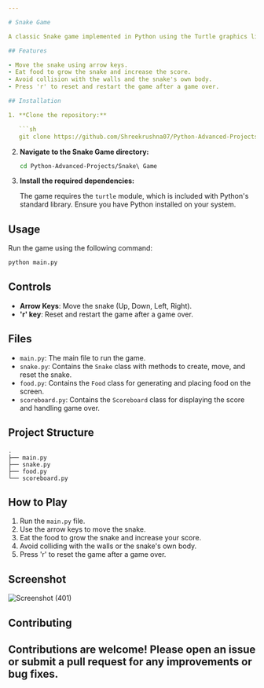 ```yaml
---

# Snake Game

A classic Snake game implemented in Python using the Turtle graphics library.

## Features

- Move the snake using arrow keys.
- Eat food to grow the snake and increase the score.
- Avoid collision with the walls and the snake's own body.
- Press 'r' to reset and restart the game after a game over.

## Installation

1. **Clone the repository:**

   ```sh
   git clone https://github.com/Shreekrushna07/Python-Advanced-Projects.git
   ```

2. **Navigate to the Snake Game directory:**

   ```sh
   cd Python-Advanced-Projects/Snake\ Game
   ```

3. **Install the required dependencies:**

   The game requires the `turtle` module, which is included with Python's standard library. Ensure you have Python installed on your system.

## Usage

Run the game using the following command:

```sh
python main.py
```

## Controls

- **Arrow Keys**: Move the snake (Up, Down, Left, Right).
- **'r' key**: Reset and restart the game after a game over.

## Files

- `main.py`: The main file to run the game.
- `snake.py`: Contains the `Snake` class with methods to create, move, and reset the snake.
- `food.py`: Contains the `Food` class for generating and placing food on the screen.
- `scoreboard.py`: Contains the `Scoreboard` class for displaying the score and handling game over.

## Project Structure

```
.
├── main.py
├── snake.py
├── food.py
└── scoreboard.py
```

## How to Play

1. Run the `main.py` file.
2. Use the arrow keys to move the snake.
3. Eat the food to grow the snake and increase your score.
4. Avoid colliding with the walls or the snake's own body.
5. Press 'r' to reset the game after a game over.

## Screenshot

![Screenshot (401)](https://github.com/Shreekrushna07/Python-Advanced-Projects/assets/160056017/c6583c4f-f2e1-490e-b10d-9a0c8a9eec49)

## Contributing

Contributions are welcome! Please open an issue or submit a pull request for any improvements or bug fixes.
---
```


